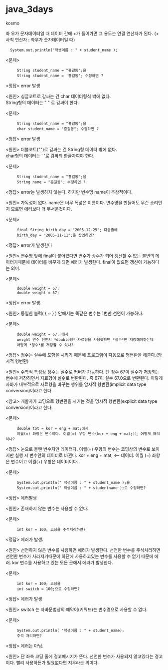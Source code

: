 # java_3days
kosmo


좌 우가 문자데이터일 때
데이터 간에 +가 들어가면 
그 용도는 연결 연산자가 된다.
(+ 사칙 연산자 : 좌우가 숫자데이터일 때)

      System.out.println("학생이름 : " + student_name );
      
		
		
<문제> 
     
		 String student_name = "홍길동";을
		 String student_name = '홍길동'; 수정하면 ?
		 
<정답>
error 발생

<원인>
싱글코트로 감싸는 건 char 데이터형식 밖에 없다.	
String형의 데이터는 " " 로 감싸야 한다.	

<문제> 
     
		 String student_name = "홍길동";을
		 char student_name = "홍길동"; 수정하면 ?
<정답>
 error 발생 
 
<원인>
더블코트("")로 감싸는 건 String형 데이터 밖에 없다.	
char형의 데이터는 ' '로 감싸되 한글자여야 한다.	

<문제> 

		 String student_name = "홍길동";을
		 String name = "홍길동"; 수정하면 ?
<정답>
		 error는 발생하지 않는다. 하지만 변수명 name이 추상적이다.
		 
<원인>
		 가독성이 없다. name은 너무 폭넓은 이름이다. 
		 변수명을 만들어도 무슨 소리인지 모르면 에러보다 더 무서운것이다.

<문제>
     
		 final String birth_day = "2005-12-25"; 다음줄에
		 birth_day = "2005-11-11";을 삽입하면?
<정답>
		 error가 발생한다	
		 
<원인>
		 변수명 앞에 final이 붙어있다면 변수가 상수가 되어 갱신할 수 없는 불변의 데이터기때문에
		 데이터를 바꾸게 되면 에러가 발생한다.
		 final이 없으면 갱신이 가능하다는 의미.

<문제>
     
		 double weight = 67;
		 double weight = 67;
<정답>
		 error 발생.
		 
<원인>
		 동일한 블럭( { ~ } ) 안에서는 똑같은 변수는 1번만 선언이 가능하다.

<문제>
     
		 double weight = 67; 에서
		 weight 변수 선언시 *double형* 자료형을 사용했으면 *실수*만 저장해야하는데
		 어떻게 *정수*를 저장할 수 있나?
<정답>
		 정수는 실수에 포함을 시키기 때문에 프로그램이 자동으로 형변환을 해준다.(암시적 형변환)
		 
<원인>
		 수학적 특성상 정수는 실수로 커버가 가능하다.
		 단 정수 67이 실수가 저장되는 변수에 저장하면서
		 자료형이 실수로 변환된다. 즉 67이 실수 67.0으로 변환된다.
		 이렇게 자바가 내부적으로 자료형을 바꾸는 행위를 
		 암시적 형변환(implicit data type conversion)이라고 한다.
		 
<참고> 개발자가 코딩으로 형변환을 시키는 것을 
		 명시적 형변환(explicit data type conversion)이라고 한다.
	
<문제>
     
		 double tot = kor + eng + mat;에서
		 이퀄(=) 좌항은 변수이다. 이퀄(=) 우항 변수(kor + eng + mat;)는 어떻게 해석하나?
     
<정답>
		 눈으로 볼땐 변수지만 데이터다. 
		 이퀄(=) 우항의 변수는 코딩상의 변수로 보이지만 실행 시 변수안의 데이터로 바뀐다.
		 kor + eng + mat;   <-- 데이터.
		 이퀄 (=) 좌향은 변수이고 이퀄(+) 우항은 데이터이다.
		 
 <문제>
 
		 System.out.println(" 학생이름 : " + student_name );을
		 System.out.println(" 학생이름 : " + studentname );로 수정하면?
 <정답>
		 에러발생	
		 
<원인>
		 존재하지 않는 변수는 사용할 수 없다.
		 
	
<문제>
     
		 int kor = 100; 코딩을 주석처리하면?
<정답>
		 에러가 발생.
		 
<원인>
		 선언하지 않은 변수를 사용하면 에러가 발생한다.
		 선언한 변수를 주석처리하면 선언한 변수가 사라지기때문에
		 하단에 사용하고있는 변수를 사용할 수 없기 때문에 에러.
     		 kor 변수를 사용하고 있는 모든 곳에서 에러가 발생한다.
		 
<문제> 

		 int kor = 100; 코딩을
		 int switch = 100;으로 수정하면?
<정답>
		 에러가 발생
		 
<원인>
		 switch 는 자바문법상의 예약어(키워드)는 변수명으로 사용할 수 없다.	 
		 

<문제>
		 
		 System.out.println( "학생이름 : " + student_name);
		 주석 처리하면?
		 
<정답>
		 에러는 아님.
		 
<원인>
		 단 좌측 코딩 줄에 경고메시지가 뜬다.
		 선언한 변수가 사용되지 않고있다는 경고이다. 
		 빨리 사용하든가 필요없다면 지우라는 의미다.
		 
 
		 
		 
		 
		 
